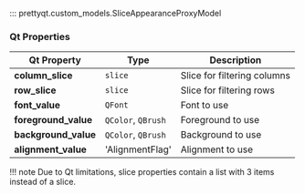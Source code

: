 ::: prettyqt.custom_models.SliceAppearanceProxyModel

### Qt Properties

| Qt Property          | Type               | Description                  |
| ---------------------|--------------------| ---------------------------- |
| **column_slice**     | `slice`            | Slice for filtering columns  |
| **row_slice**        | `slice`            | Slice for filtering rows     |
| **font_value**       | `QFont`            | Font to use                  |
| **foreground_value** | `QColor`, `QBrush` | Foreground to use            |
| **background_value** | `QColor`, `QBrush` | Background to use            |
| **alignment_value**  | 'AlignmentFlag'    | Alignment to use             |

!!! note
    Due to Qt limitations, slice properties contain a list with 3 items instead of a slice.
